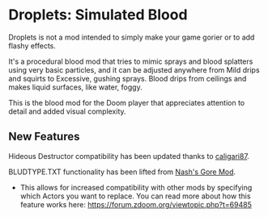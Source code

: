 # Droplets: Simulated Blood

Droplets is not a mod intended to simply make your game gorier or to add flashy effects.

It's a procedural blood mod that tries to mimic sprays and blood splatters using very basic particles, and it can be adjusted anywhere from Mild drips and squirts to Excessive, gushing sprays. Blood drips from ceilings and makes liquid surfaces, like water, foggy.

This is the blood mod for the Doom player that appreciates attention to detail and added visual complexity.

## New Features
Hideous Destructor compatibility has been updated thanks to [caligari87](https://github.com/JRHard771/droplets/pull/3).

BLUDTYPE.TXT functionality has been lifted from [Nash's Gore Mod](https://forum.zdoom.org/viewtopic.php?t=62641).
- This allows for increased compatibility with other mods by specifying 
which Actors you want to replace. You can read more about how this 
feature works here:
https://forum.zdoom.org/viewtopic.php?t=69485
